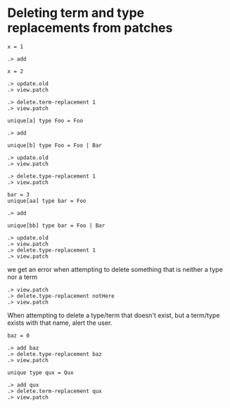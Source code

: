 # Deleting term and type replacements from patches

```unison
x = 1
```

```ucm
.> add
```

```unison
x = 2
```

```ucm
.> update.old
.> view.patch
```

```ucm
.> delete.term-replacement 1
.> view.patch
```

```unison
unique[a] type Foo = Foo
```

```ucm
.> add
```

```unison
unique[b] type Foo = Foo | Bar
```

```ucm
.> update.old
.> view.patch
```

```ucm
.> delete.type-replacement 1
.> view.patch
```

```unison
bar = 3
unique[aa] type bar = Foo
```

```ucm
.> add
```

```unison
unique[bb] type bar = Foo | Bar
```

```ucm
.> update.old
.> view.patch
.> delete.type-replacement 1
.> view.patch
```

we get an error when attempting to delete something that is neither a type nor a term
```ucm:error
.> view.patch
.> delete.type-replacement notHere
.> view.patch
```

When attempting to delete a type/term that doesn't exist, but a term/type exists
with that name, alert the user.
```unison
baz = 0
```

```ucm:error
.> add baz
.> delete.type-replacement baz
.> view.patch
```

```unison
unique type qux = Qux
```

```ucm:error
.> add qux
.> delete.term-replacement qux
.> view.patch
```
